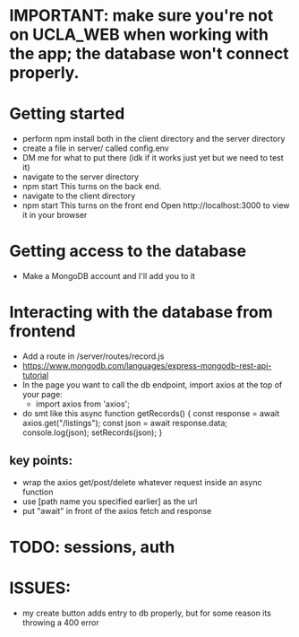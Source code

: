 # IMPORTANT: make sure you're not on UCLA_WEB when working with the app; the database won't connect properly. 

# Getting started
- perform npm install both in the client directory and the server directory
- create a file in server/ called config.env
- DM me for what to put there (idk if it works just yet but we need to test it)
- navigate to the server directory
- npm start
    This turns on the back end.
- navigate to the client directory
- npm start
    This turns on the front end
Open http://localhost:3000 to view it in your browser

# Getting access to the database
- Make a MongoDB account and I'll add you to it

# Interacting with the database from frontend
- Add a route in /server/routes/record.js
- https://www.mongodb.com/languages/express-mongodb-rest-api-tutorial
- In the page you want to call the db endpoint, import axios at the top of your page:
  - import axios from 'axios';
- do smt like this 
  async function getRecords() {
     const response = await axios.get("/listings");
     const json = await response.data;
     console.log(json);
     setRecords(json);
   }
## key points:
- wrap the axios get/post/delete whatever request inside an async function
- use [path name you specified earlier] as the url
- put "await" in front of the axios fetch and response


# TODO: sessions, auth

# ISSUES:
- my create button adds entry to db properly, but for some reason its throwing a 400 error